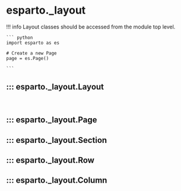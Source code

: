 # esparto._layout

!!! info
    Layout classes should be accessed from the module top level.

    ``` python
    import esparto as es

    # Create a new Page
    page = es.Page()

    ```

## ::: esparto._layout.Layout
<br>

## ::: esparto._layout.Page

## ::: esparto._layout.Section

## ::: esparto._layout.Row

## ::: esparto._layout.Column
